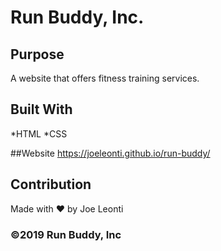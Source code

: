 # Run Buddy, Inc.

## Purpose
A website that offers fitness training services.

## Built With
*HTML
*CSS

##Website
https://joeleonti.github.io/run-buddy/

## Contribution
Made with ❤️ by Joe Leonti

### ©️2019 Run Buddy, Inc 
